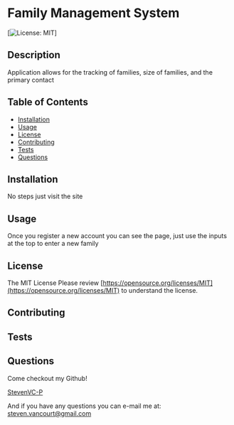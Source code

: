 
# Family Management System

[![License: MIT](https://img.shields.io/badge/License-MIT-yellow.svg)]

## Description
Application allows for the tracking of families, size of families, and the primary contact

##  Table of Contents

* [Installation](#Installation)
* [Usage](#Usage)
* [License](#License)
* [Contributing](#Contributing)
* [Tests](#Tests)
* [Questions](#Questions)

## Installation
No steps just visit the site

## Usage
Once you register a new account you can see the page, just use the inputs at the top to enter a new family

## License
The MIT License
Please review [https://opensource.org/licenses/MIT](https://opensource.org/licenses/MIT) to understand the license.

## Contributing


## Tests


## Questions
Come checkout my Github!

[StevenVC-P](https://www.github/StevenVC-P)

And if you have any questions you can e-mail me at:
[steven.vancourt@gmail.com](steven.vancourt@gmail.com)